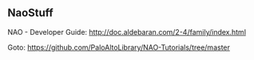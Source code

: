 ## NaoStuff

NAO - Developer Guide:
http://doc.aldebaran.com/2-4/family/index.html

Goto:
https://github.com/PaloAltoLibrary/NAO-Tutorials/tree/master
